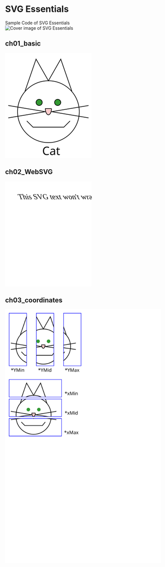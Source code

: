 # SVG Essentials

Sample Code of SVG Essentials  
![Cover image of SVG Essentials](http://akamaicovers.oreilly.com/images/0636920032335/lrg.jpg)

## ch01_basic

![Cat](ch01_basic/Cat.svg)

## ch02_WebSVG

![SVG+XHTML](ch02_WebSVG/foreign_obj.svg)

## ch03_coordinates

![DefaultCoordinateUnit](ch03_coordinates/2_aspect_ratio_slice.svg)
